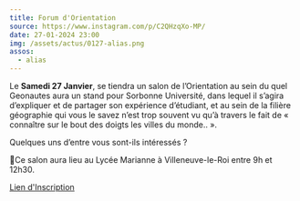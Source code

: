```yaml
---
title: Forum d'Orientation
source: https://www.instagram.com/p/C2QHzqXo-MP/
date: 27-01-2024 23:00
img: /assets/actus/0127-alias.png
assos:
  - alias
---
```


Le __Samedi 27 Janvier__, se tiendra un salon de l’Orientation au sein du quel Geonautes aura un stand pour Sorbonne Université, dans lequel il s’agira d’expliquer et de partager son expérience d’étudiant, et au sein de la filière géographie qui vous le savez n’est trop souvent vu qu’à travers le fait de « connaître sur le bout des doigts les villes du monde.. ».

Quelques uns d’entre vous sont-ils intéressés ?

📍Ce salon aura lieu au Lycée Marianne à Villeneuve-le-Roi entre 9h et 12h30.

[Lien d'Inscription](https://docs.google.com/forms/d/e/1FAIpQLScxzxMnfqcKHy-zZmIDYgnyoJa7TltlL3h6GdmcqwNM6HdhiQ/viewform)